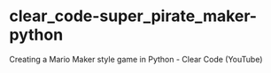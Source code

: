 # clear_code-super_pirate_maker-python
Creating a Mario Maker style game in Python - Clear Code (YouTube)
